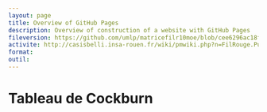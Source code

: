 ```yaml
---
layout: page
title: Overview of GitHub Pages
description: Overview of construction of a website with GitHub Pages
fileversion: https://github.com/umlp/matricefilr10moe/blob/cee6296ac18ffa8878210a38d7aa6a9591c483f6/2.SPEC/230.tableau_de_cockburn.md
activite: http://casisbelli.insa-rouen.fr/wiki/pmwiki.php?n=FilRouge.PublierPourValidation
format: 
outil: 
---
```


# Tableau de Cockburn 
